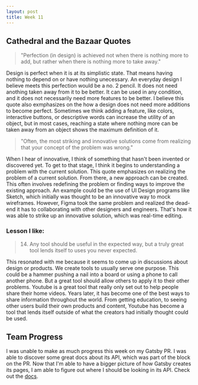 ```yaml
---
layout: post
title: Week 11
---
```


## Cathedral and the Bazaar Quotes
> "Perfection (in design) is achieved not when there is nothing more to add, but rather when there is nothing more to take away."

Design is perfect when it is at its simplistic state. That means having nothing to depend on or have nothing unecessary.
An everyday design I believe meets this perfection would be a no. 2 pencil. It does not need anothing taken away from it to be better.
It can be used in any condition, and it does not necessarily need more features to be better. I believe this quote also exmphasizes
 on the how a design does not need more additions to become perfect. Sometimes we think adding a feature, like colors, interactive buttons,
 or descriptive words can increase the utility of an object, but in most cases, reaching a state where nothing more can be taken away from an object
 shows the maximum definition of it.
 
 > "Often, the most striking and innovative solutions come from realizing that your concept of the problem was wrong."
 
 When I hear of innovative, I think of something that hasn't been invented or discovered yet. To get to that stage,
  I think it begins to understanding a problem with the current solution. This quote emphasizes on realizing the problem
  of a current solution. From there, a new approach can be created. This often involves redefining the problem or finding ways
  to improve the existing approach. An example could be the use of UI Design programs like Sketch, which initially was thought to
  be an innovative way to mock wireframes. However, Figma took the same problem and realized the dead-end it has to collaborating with
  other designers and engineers. That's how it was able to strike up an innovative solution, which was real-time editing.
  
### Lesson I like:
  
  > 14. Any tool should be useful in the expected way, but a truly great tool lends itself to uses you never expected.
  
  This resonated with me because it seems to come up in discussions about design or products. We create tools to usually serve
   one purpose. This could be a hammer pushing a nail into a board or using a phone to call another phone. But a great tool should
   allow others to apply it to their other problems. Youtube is a great tool that really only set out to help people share their
   home videos. Years later, it has become one of the best ways to share information throughout the world. From getting education, 
   to seeing other users build their own products and content, Youtube has become a tool that lends itself outside of what the creators
   had initially thought could be used.
   
## Team Progress
   I was unable to make as much progress this week on my Gatsby PR. I was able to discover some great docs about its API, which
    was part of the block on the PR. Now that I'm able to have a bigger picture of how Gatsby creates its pages, I am able to figure
    out where I should be looking in its API. Check out the [docs](https://www.gatsbyjs.org/docs/creating-and-modifying-pages/).
    
